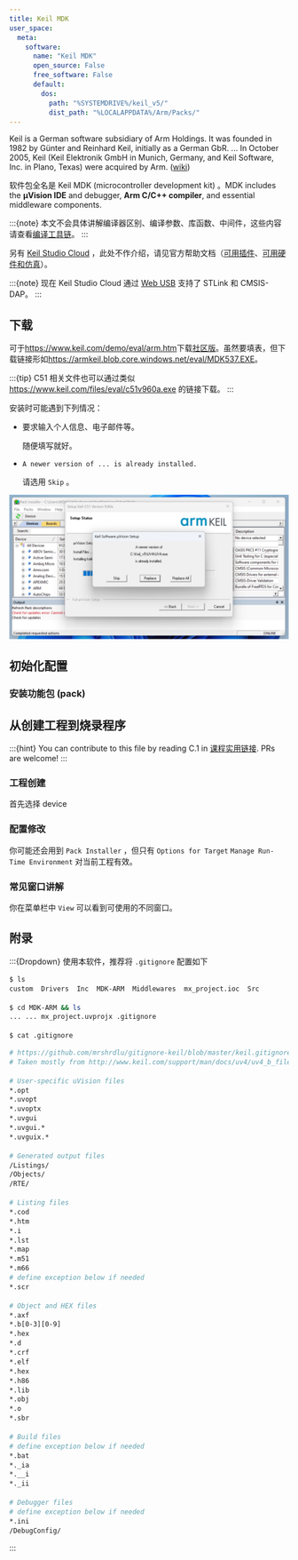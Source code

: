 ```yaml
---
title: Keil MDK
user_space:
  meta:
    software:
      name: "Keil MDK"
      open_source: False
      free_software: False
      default:
        dos:
          path: "%SYSTEMDRIVE%/keil_v5/"
          dist_path: "%LOCALAPPDATA%/Arm/Packs/"
---
```


Keil is a German software subsidiary of Arm Holdings. It was founded in 1982 by Günter and Reinhard Keil, initially as a German GbR. ... In October 2005, Keil (Keil Elektronik GmbH in Munich, Germany, and Keil Software, Inc. in Plano, Texas) were acquired by Arm. ([wiki](https://en.wikipedia.org/wiki/Keil_(company)))

软件包全名是 Keil MDK (microcontroller development kit) 。MDK includes the **µVision IDE** and debugger, **Arm C/C++ compiler**, and essential middleware components.

:::{note} 本文不会具体讲解编译器区别、编译参数、库函数、中间件，这些内容请查看[编译工具链](/名词解释/编译工具链)。 <!--[freeRTOS]()。-->
:::

另有 [Keil Studio Cloud](https://studio.keil.arm.com/) ，此处不作介绍，请见官方帮助文档（[可用插件](https://developer.arm.com/documentation/102497/1-5/Extensions)、[可用硬件和仿真](https://developer.arm.com/documentation/102497/1-5/Supported-hardware--custom-targets-and-Virtual-Hardware-Targets)）。

:::{note} 现在 Keil Studio Cloud 通过 [Web USB](https://developer.mozilla.org/zh-CN/docs/Web/API/USB#browser_compatibility) 支持了 STLink 和 CMSIS-DAP。
:::

## 下载

可于<https://www.keil.com/demo/eval/arm.htm>下载[社区版](https://www2.keil.com/mdk5/selector)。虽然要填表，但下载链接形如<https://armkeil.blob.core.windows.net/eval/MDK537.EXE>。

:::{tip} C51 相关文件也可以通过类似 <https://www.keil.com/files/eval/c51v960a.exe> 的链接下载。
:::

安装时可能遇到下列情况：

* 要求输入个人信息、电子邮件等。
  
  随便填写就好。
  
* `A newer version of ... is already installed.`
  
  请选用 `Skip` 。

<!-- ![keil-mdk-0.jpg](/%E5%9F%B9%E8%AE%AD/2022%E5%A4%8F/_image/software/keil-mdk-0.jpg) -->
<!-- ![keil-mdk-0.jpg](/培训/2022夏/_image/software/keil-mdk-0.jpg) -->
![keil-mdk-0.jpg](../../_image/software/keil-mdk-0.jpg)

## 初始化配置

### 安装功能包 (pack)

## 从创建工程到烧录程序

:::{hint} You can contribute to this file by reading C.1 in [课程实用链接](/外部资料/课程实用链接). PRs are welcome!
:::

### 工程创建

首先选择 device

### 配置修改

你可能还会用到 `Pack Installer` ，但只有 `Options for Target` `Manage Run-Time Environment` 对当前工程有效。

### 常见窗口讲解

你在菜单栏中 `View` 可以看到可使用的不同窗口。

## 附录

:::{Dropdown} 使用本软件，推荐将 `.gitignore` 配置如下

```sh
$ ls
custom  Drivers  Inc  MDK-ARM  Middlewares  mx_project.ioc  Src

$ cd MDK-ARM && ls
... ... mx_project.uvprojx .gitignore

$ cat .gitignore
```

```sh
# https://github.com/mrshrdlu/gitignore-keil/blob/master/keil.gitignore
# Taken mostly from http://www.keil.com/support/man/docs/uv4/uv4_b_filetypes.htm

# User-specific uVision files
*.opt
*.uvopt
*.uvoptx
*.uvgui
*.uvgui.*
*.uvguix.*

# Generated output files
/Listings/
/Objects/
/RTE/

# Listing files
*.cod
*.htm
*.i
*.lst
*.map
*.m51
*.m66
# define exception below if needed
*.scr

# Object and HEX files
*.axf
*.b[0-3][0-9]
*.hex
*.d
*.crf
*.elf
*.hex
*.h86
*.lib
*.obj
*.o
*.sbr

# Build files
# define exception below if needed
*.bat
*._ia
*.__i
*._ii

# Debugger files
# define exception below if needed
*.ini
/DebugConfig/
```

:::
